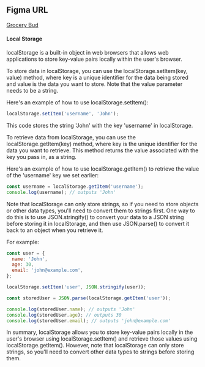 ## Figma URL

[Grocery Bud](https://www.figma.com/file/8rXGl68NoEmAhHpcV7aB5o/Grocery-bud?node-id=0%3A1&t=IMjjwDExGWpXdpQL-1)


#### Local Storage

localStorage is a built-in object in web browsers that allows web applications to store key-value pairs locally within the user's browser.

To store data in localStorage, you can use the localStorage.setItem(key, value) method, where key is a unique identifier for the data being stored and value is the data you want to store. Note that the value parameter needs to be a string.

Here's an example of how to use localStorage.setItem():

```js
localStorage.setItem('username', 'John');
```

This code stores the string 'John' with the key 'username' in localStorage.

To retrieve data from localStorage, you can use the localStorage.getItem(key) method, where key is the unique identifier for the data you want to retrieve. This method returns the value associated with the key you pass in, as a string.

Here's an example of how to use localStorage.getItem() to retrieve the value of the 'username' key we set earlier:

```js
const username = localStorage.getItem('username');
console.log(username); // outputs 'John'
```

Note that localStorage can only store strings, so if you need to store objects or other data types, you'll need to convert them to strings first. One way to do this is to use JSON.stringify() to convert your data to a JSON string before storing it in localStorage, and then use JSON.parse() to convert it back to an object when you retrieve it.

For example:

```js
const user = {
  name: 'John',
  age: 30,
  email: 'john@example.com',
};

localStorage.setItem('user', JSON.stringify(user));

const storedUser = JSON.parse(localStorage.getItem('user'));

console.log(storedUser.name); // outputs 'John'
console.log(storedUser.age); // outputs 30
console.log(storedUser.email); // outputs 'john@example.com'
```

In summary, localStorage allows you to store key-value pairs locally in the user's browser using localStorage.setItem() and retrieve those values using localStorage.getItem(). However, note that localStorage can only store strings, so you'll need to convert other data types to strings before storing them.
